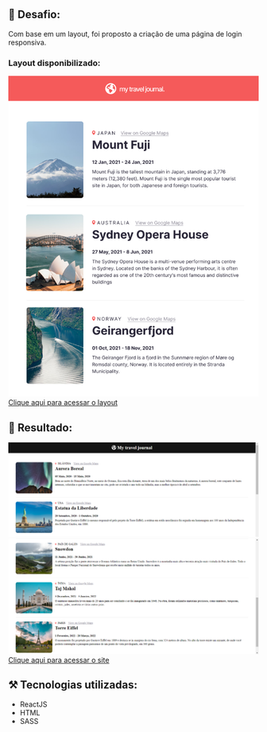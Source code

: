 ## 🎯 Desafio:
Com base em um layout, foi proposto a criação de uma página de login responsiva.
<br>
### Layout disponibilizado:
<img src="./public/design/modelo.png">
<a href="https://www.figma.com/file/uZc7OEejh8ed6pwWQreJPd/Travel-Journal-(Copy)?node-id=2%3A2">Clique aqui para acessar o layout</a> 
<br>

## 🚀 Resultado: 
<img src="./public/design/travel-final-p1.png">
<img src="./public/design/travel-final-p2.png">
<a href="https://campin-login-page.vercel.app">Clique aqui para acessar o site</a> 


## ⚒️ Tecnologias utilizadas:
* ReactJS
* HTML
* SASS